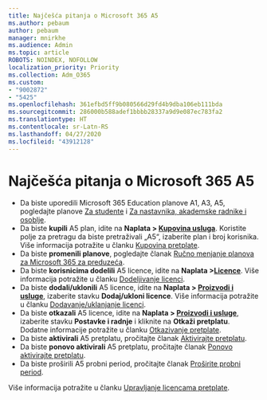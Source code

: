 ```yaml
---
title: Najčešća pitanja o Microsoft 365 A5
ms.author: pebaum
author: pebaum
manager: mnirkhe
ms.audience: Admin
ms.topic: article
ROBOTS: NOINDEX, NOFOLLOW
localization_priority: Priority
ms.collection: Adm_O365
ms.custom:
- "9002872"
- "5425"
ms.openlocfilehash: 361efbd5ff9b080566d29fd4b9dba106eb111bda
ms.sourcegitcommit: 286000b588adef1bbbb28337a9d9e087ec783fa2
ms.translationtype: HT
ms.contentlocale: sr-Latn-RS
ms.lasthandoff: 04/27/2020
ms.locfileid: "43912128"
---
```

# <a name="microsoft-365-a5-faq"></a>Najčešća pitanja o Microsoft 365 A5

- Da biste uporedili Microsoft 365 Education planove A1, A3, A5, pogledajte planove [Za studente](https://www.microsoft.com/microsoft-365/academic/compare-office-365-education-plans?activetab=tab:primaryr1) i [Za nastavnika, akademske radnike i osoblje](https://www.microsoft.com/microsoft-365/academic/compare-office-365-education-plans?activetab=tab:primaryr2).
- Da biste **kupili** A5 plan, idite na **Naplata > [Kupovina usluga](https://go.microsoft.com/fwlink/p/?linkid=868433)**. Koristite polje za pretragu da biste pretraživali „A5“, izaberite plan i broj korisnika. Više informacija potražite u članku [Kupovina pretplate](https://docs.microsoft.com/microsoft-365/commerce/buy-another-subscription).
- Da biste **promenili planove**, pogledajte članak [Ručno menjanje planova za Microsoft 365 za preduzeća](https://docs.microsoft.com/microsoft-365/commerce/subscriptions/switch-plans-manually?view=o365-worldwide).
- Da biste **korisnicima dodelili** A5 licence, idite na **Naplata >[Licence](https://go.microsoft.com/fwlink/p/?linkid=842264)**. Više informacija potražite u članku [Dodeljivanje licenci](https://docs.microsoft.com/microsoft-365/admin/manage/assign-licenses-to-users?view=o365-worldwide).
- Da biste **dodali/uklonili** A5 licence, idite na **Naplata > [Proizvodi i usluge](https://go.microsoft.com/fwlink/p/?linkid=842054)**, izaberite stavku **Dodaj/ukloni licence**. Više informacija potražite u članku [Dodavanje/uklanjanje licenci](https://docs.microsoft.com/microsoft-365/commerce/licenses/buy-licenses?view=o365-worldwide#add-or-remove-licenses-for-your-business-subscription). 
- Da biste **otkazali** A5 licence, idite na **Naplata > [Proizvodi i usluge](https://go.microsoft.com/fwlink/p/?linkid=842054)**, izaberite stavku **Postavke i radnje** i kliknite na **Otkaži pretplatu**. Dodatne informacije potražite u članku [Otkazivanje pretplate](https://docs.microsoft.com/office365/admin/subscriptions-and-billing/cancel-your-subscription).
- Da biste **aktivirali** A5 pretplatu, pročitajte članak [Aktivirajte pretplatu](https://docs.microsoft.com/alchemyinsights/activate-your-office-365-subscription).
- Da biste **ponovo aktivirali** A5 pretplatu, pročitajte članak [Ponovo aktivirajte pretplatu](https://docs.microsoft.com/alchemyinsights/reactivate-your-subscription).
- Da biste proširili A5 probni period, pročitajte članak [Proširite probni period](https://docs.microsoft.com/alchemyinsights/extend-your-trial-for-office-365-for-business).

Više informacija potražite u članku [Upravljanje licencama pretplate](https://docs.microsoft.com/microsoft-365/commerce/licenses/buy-licenses?view=o365-worldwide#add-or-remove-licenses-for-your-business-subscription).

